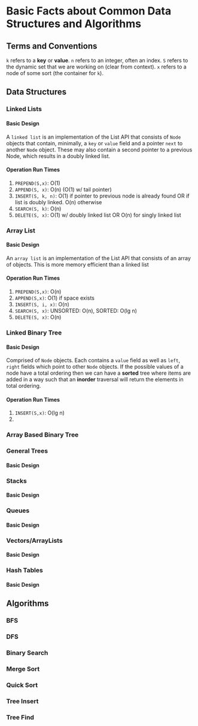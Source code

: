 Basic Facts about Common Data Structures and Algorithms
=======================================================
## Terms and Conventions
`k` refers to a __key__ or __value__. `n` refers to an integer, often an index. `S` refers to the 
dynamic set that we are working on (clear from context). `x` refers to a node of some sort 
(the container for `k`).

## Data Structures

### Linked Lists
#### Basic Design
A `linked list` is an implementation of the List API that consists of `Node`
objects that contain, minimally, a `key` or `value` field and a pointer `next` to
another `Node` object. These may also contain a second pointer to a previous Node,
which results in a doubly linked list.
#### Operation Run Times
1. `PREPEND(S,x)`: O(1)
2. `APPEND(S, x)`: O(n) (O(1) w/ tail pointer)
3. `INSERT(S, k, n)`: O(1) if pointer to previous node is already found OR if list is doubly linked. O(n) otherwise
4. `SEARCH(S, k)`: O(n)
5. `DELETE(S, x)`: O(1) w/ doubly linked list OR O(n) for singly linked list

### Array List
#### Basic Design
An `array list` is an implementation of the List API that consists of an array of objects. 
This is more memory efficient than a linked list
#### Operation Run Times
1. `PREPEND(S,x)`: O(n)
2. `APPEND(S,x)`:  O(1) if space exists
3. `INSERT(S, i, x)`: O(n)
4. `SEARCH(S, x)`:    UNSORTED: O(n), SORTED: O(lg n)
5. `DELETE(S, x)`:    O(n)

### Linked Binary Tree
#### Basic Design
Comprised of `Node` objects. Each contains a `value` field as well as `left`, `right` fields 
which point to other `Node` objects. If the possible values of a node have a total ordering then
we can have a __sorted__ tree where items are added in a way such that an __inorder__ traversal will
return the elements in total ordering.

#### Operation Run Times
1. `INSERT(S,x)`: O(lg n)
2. 
### Array Based Binary Tree
### General Trees
#### Basic Design


### Stacks
#### Basic Design


### Queues
#### Basic Design


### Vectors/ArrayLists
#### Basic Design


### Hash Tables
#### Basic Design


## Algorithms

### BFS

### DFS

### Binary Search

### Merge Sort

### Quick Sort

### Tree Insert

### Tree Find
